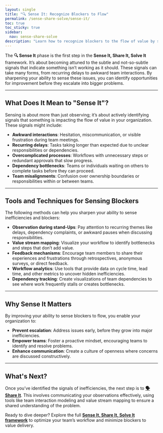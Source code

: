 ```yaml
---
layout: single
title: "🔍 Sense It: Recognize Blockers to Flow"
permalink: /sense-share-solve/sense-it/
toc: true
toc_sticky: true
sidebar:
  nav: sense-share-solve
description: "Learn how to recognize blockers to the flow of value by sensing awkward interactions, dependencies, and inefficiencies in your team's workflows."
---
```


The **🔍 Sense It** phase is the first step in the **Sense It, Share It, Solve It** framework. It’s about becoming attuned to the subtle and not-so-subtle signals that indicate something isn’t working as it should. These signals can take many forms, from recurring delays to awkward team interactions. By sharpening your ability to sense these issues, you can identify opportunities for improvement before they escalate into bigger problems.

---

## What Does It Mean to "Sense It"?

Sensing is about more than just observing; it’s about actively identifying signals that something is impacting the flow of value in your organization. These signals might include:

- **Awkward interactions**: Hesitation, miscommunication, or visible frustration during team meetings.
- **Recurring delays**: Tasks taking longer than expected due to unclear responsibilities or dependencies.
- **Overcomplicated processes**: Workflows with unnecessary steps or redundant approvals that slow progress.
- **Dependency bottlenecks**: Teams or individuals waiting on others to complete tasks before they can proceed.
- **Team misalignments**: Confusion over ownership boundaries or responsibilities within or between teams.

---

## Tools and Techniques for Sensing Blockers

The following methods can help you sharpen your ability to sense inefficiencies and blockers:

- **Observation during stand-Ups**: Pay attention to recurring themes like delays, dependency complaints, or awkward pauses when discussing responsibilities.
- **Value stream mapping**: Visualize your workflow to identify bottlenecks and steps that don’t add value.
- **Feedback mechanisms**: Encourage team members to share their experiences and frustrations through retrospectives, anonymous surveys, or direct feedback.
- **Workflow analytics**: Use tools that provide data on cycle time, lead time, and other metrics to uncover hidden inefficiencies.
- **Dependency tracking**: Create visualizations of team dependencies to see where work frequently stalls or creates bottlenecks.

---

## Why Sense It Matters

By improving your ability to sense blockers to flow, you enable your organization to:

- **Prevent escalation**: Address issues early, before they grow into major inefficiencies.
- **Empower teams**: Foster a proactive mindset, encouraging teams to identify and resolve problems.
- **Enhance communication**: Create a culture of openness where concerns are discussed constructively.

---

## What's Next?

Once you’ve identified the signals of inefficiencies, the next step is to **[🗣 Share It](/sense-share-solve/share-it/)**. This involves communicating your observations effectively, using tools like team interaction modeling and value stream mapping to ensure a shared understanding of the problem.

Ready to dive deeper? Explore the full **[Sense It, Share It, Solve It framework](/sense-share-solve/)** to optimize your team’s workflow and minimize blockers to value delivery.
